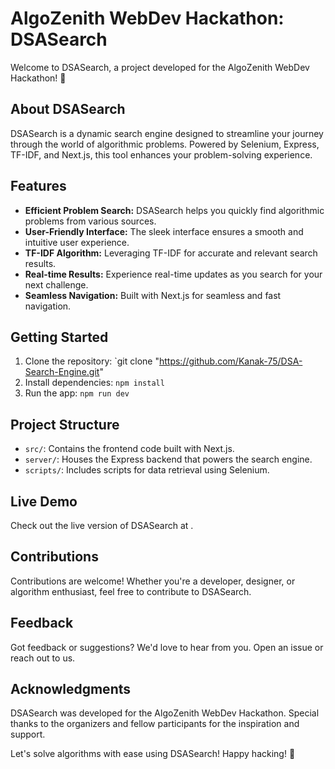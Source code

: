 # AlgoZenith WebDev Hackathon: DSASearch

Welcome to DSASearch, a project developed for the AlgoZenith WebDev Hackathon! 🚀

## About DSASearch

DSASearch is a dynamic search engine designed to streamline your journey through the world of algorithmic problems. Powered by Selenium, Express, TF-IDF, and Next.js, this tool enhances your problem-solving experience.

## Features

- **Efficient Problem Search:** DSASearch helps you quickly find algorithmic problems from various sources.
- **User-Friendly Interface:** The sleek interface ensures a smooth and intuitive user experience.
- **TF-IDF Algorithm:** Leveraging TF-IDF for accurate and relevant search results.
- **Real-time Results:** Experience real-time updates as you search for your next challenge.
- **Seamless Navigation:** Built with Next.js for seamless and fast navigation.

## Getting Started

1. Clone the repository: `git clone "https://github.com/Kanak-75/DSA-Search-Engine.git"
2. Install dependencies: `npm install`
3. Run the app: `npm run dev`

## Project Structure

- `src/`: Contains the frontend code built with Next.js.
- `server/`: Houses the Express backend that powers the search engine.
- `scripts/`: Includes scripts for data retrieval using Selenium.

## Live Demo

Check out the live version of DSASearch at []().

## Contributions

Contributions are welcome! Whether you're a developer, designer, or algorithm enthusiast, feel free to contribute to DSASearch.

## Feedback

Got feedback or suggestions? We'd love to hear from you. Open an issue or reach out to us.

## Acknowledgments

DSASearch was developed for the AlgoZenith WebDev Hackathon. Special thanks to the organizers and fellow participants for the inspiration and support.

Let's solve algorithms with ease using DSASearch! Happy hacking! 🌟

